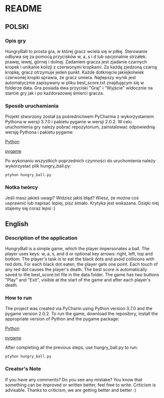 # README #

## POLSKI

### Opis gry
HungryBall to prosta gra, w której gracz wciela się w piłkę. Sterowanie odbywa się za pomocą przycisków w, a, s i d lub
opcjonalnie strzałek: prawej, lewej, górnej i dolnej. Zadaniem gracza jest zjadanie czarnych kropek i unikanie kolizji
z czerwonymi kropkami. Za każdą zjedzoną czarną kropkę, gracz otrzymuje jeden punkt. Każde dotknięcie jakiejkolwiek
czerwonej kropki sprawia, że gracz umiera. Najlepszy wynik jest automatycznie zapisywany w pliku best_score.txt
znajdującym się w folderze data. Gra posiada dwa przyciski "Graj" i "Wyjście" widocznie na starcie gry jak i po
każdorazowej śmierci gracza.

### Sposób uruchamiania
Projekt stworzony został za pośrednictwem PyCharma z wykorzystaniem Pythona w wersji 3.7.0 i pakietu pygame w wersji
2.0.2. W celu uruchomienia gry należy pobrać repozytorium, zainstalować odpowiednią wersję Pythona i pakietu pygame:

[Python](https://www.python.org/downloads/release/python-370/)

[pygame](https://www.pygame.org/wiki/GettingStarted)

Po wykonaniu wszystkich poprzednich czynności do uruchomienia należy wykorzystać plik hungry_ball.py:
```
ptyhon hungry_ball.py
```

### Notka twórcy
Jeśli masz jakieś uwagi? Widzisz jakiś błąd? Wiesz, że można coś usprawnić lub napisać lepiej, pisz śmiało. Krytyka
jest wskazana. Dzięki niej stajemy się coraz lepsi :)

## English

### Description of the application
HungryBall is a simple game, which the player impersonates a ball. The player uses keys: w, a, s, and d or optional key
arrows: right, left, top and bottom. The player's task is to eat the black dots and avoid collisions with red dots.
For each black dot eaten, the player gets one point. Each touch of any red dot causes the player's death. The best score
is automatically saved to the best_score.txt file in the data folder. The game has two buttons "Play" and "Exit",
visible at the start of the game and after each player's death.

### How to run
The project was created via PyCharm using Python version 3.7.0 and the pygame version 2.0.2. To run the game, download
the repository, install the appropriate version of Python and the pygame package:

[Python](https://www.python.org/downloads/release/python-370/)

[pygame](https://www.pygame.org/wiki/GettingStarted)

After completing all the previous steps, use hungry_ball.py to run:
```
ptyhon hungry_ball.py
```

### Creator's Note
If you have any comments? Do you see any mistake? You know that something can be improved or written better, feel 
free to write. Criticism is advisable. Thanks to criticism, we are getting better and better :)